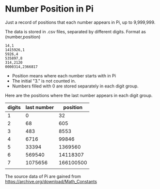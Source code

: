 # Number Position in Pi

Just a record of positions that each number appears in Pi, up to 9,999,999.

The data is stored in .csv files, separated by different digits. Format as (number,position)
```
14,1
1415926,1
5926,4
535897,8
314,2120
0000314,2366817
```

- Position means where each number starts with in Pi
- The initial "3." is not counted in.
- Numbers filled with 0 are stored separately in each digit group.

Here are the positions where the last number appears in each digit group.

| digits | last number | position  |
|--------|-------------|-----------|
| 1      | 0           | 32        |
| 2      | 68          | 605       |
| 3      | 483         | 8553      |
| 4      | 6716        | 99846     |
| 5      | 33394       | 1369560   |
| 6      | 569540      | 14118307  |
| 7      | 1075656     | 166100500 |
|        |             |           |

The source data of Pi are gained from https://archive.org/download/Math_Constants

